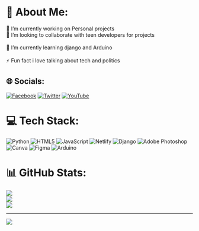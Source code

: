 # 💫 About Me:
🔭 I’m currently working on Personal projects<br>👯 I’m looking to collaborate with teen developers for projects<br><br>🌱 I’m currently learning django and Arduino<br><br>⚡ Fun fact i love talking about tech and politics


## 🌐 Socials:
[![Facebook](https://img.shields.io/badge/Facebook-%231877F2.svg?logo=Facebook&logoColor=white)](https://facebook.com/SanjayBhandari) [![Twitter](https://img.shields.io/badge/Twitter-%231DA1F2.svg?logo=Twitter&logoColor=white)](https://twitter.com/dashing-dev) [![YouTube](https://img.shields.io/badge/YouTube-%23FF0000.svg?logo=YouTube&logoColor=white)](https://youtube.com/c/https://youtube.com/c/essaycom) 

# 💻 Tech Stack:
![Python](https://img.shields.io/badge/python-3670A0?style=for-the-badge&logo=python&logoColor=ffdd54) ![HTML5](https://img.shields.io/badge/html5-%23E34F26.svg?style=for-the-badge&logo=html5&logoColor=white) ![JavaScript](https://img.shields.io/badge/javascript-%23323330.svg?style=for-the-badge&logo=javascript&logoColor=%23F7DF1E) ![Netlify](https://img.shields.io/badge/netlify-%23000000.svg?style=for-the-badge&logo=netlify&logoColor=#00C7B7) ![Django](https://img.shields.io/badge/django-%23092E20.svg?style=for-the-badge&logo=django&logoColor=white) ![Adobe Photoshop](https://img.shields.io/badge/adobephotoshop-%2331A8FF.svg?style=for-the-badge&logo=adobephotoshop&logoColor=white) ![Canva](https://img.shields.io/badge/Canva-%2300C4CC.svg?style=for-the-badge&logo=Canva&logoColor=white) 	![Figma](https://img.shields.io/badge/figma-%23F24E1E.svg?style=for-the-badge&logo=figma&logoColor=white) ![Arduino](https://img.shields.io/badge/-Arduino-00979D?style=for-the-badge&logo=Arduino&logoColor=white)
# 📊 GitHub Stats:
![](https://github-readme-stats.vercel.app/api?username=dashing-dev&theme=dark&hide_border=false&include_all_commits=true&count_private=true)<br/>
![](https://github-readme-streak-stats.herokuapp.com/?user=dashing-dev&theme=dark&hide_border=false)<br/>
![](https://github-readme-stats.vercel.app/api/top-langs/?username=dashing-dev&theme=dark&hide_border=false&include_all_commits=true&count_private=true&layout=compact)

---
[![](https://visitcount.itsvg.in/api?id=dashing-dev&icon=0&color=0)](https://visitcount.itsvg.in)
